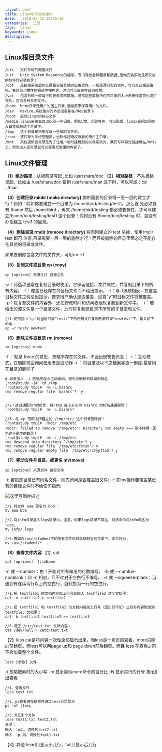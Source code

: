 ```yaml
---
layout: post
title: Linux中的文件操作
date:   2018-03-15 19:15:10
categories:  工具
tags:  Linux
keywords: Linux
description: 
---
```



## Linux根目录文件

```
/etc   文件系统的配置文件
/usr   Unix System Resource的缩写，专门存放各种程序和数据,是你安装系统是所安装的软件的安装目录；
/opt   是按完系统后你又需要安装其他的应用软件，一般是源码包的软件，可以自己指定路径，管理员习惯性的把软件按在这，你也可以安装在其他位置。
/var   包含系统一般运行时要改变的数据。通常这些数据所在的目录的大小是要经常变化或扩充的。包括各种日志文件。
/home  home目录是用户的宿主目录,通常用来保存用户的文件。
/dev   device,系统使用的外部设备都在/dev目录下
/boot  启动Linux的核心文件
/media linux系统会自动识别一些设备，例如U盘、光驱等等，当识别后，linux会把识别的设备挂载到这个目录下。
/tmp   这个目录是用来存放一些临时文件的。
/root  该目录为系统管理员，也称作超级权限者的用户主目录。
/mnt   系统提供该目录是为了让用户临时挂载别的文件系统的，我们可以将光驱挂载在/mnt/上，然后进入该目录就可以查看光驱里的内容了。
```

## Linux文件管理

**（1）绝对路径**：从根目录写起 ,比如 /usr/share/doc
**（2）相对路径**：不从根路径起，比如由 /usr/share/doc 要到 /usr/share/man 底下时，可以写成：cd ../man

**（3）创建目录 mkdir (make directory)**
 你所需要的目录得一层一层的建立才行！例如：假如你要建立一个目录为 /home/bird/testing/test1，那么首
先必须要有 /home 然后 /home/bird ，再来 /home/bird/testing 都必须要存在，才可以建立/home/bird/testing/test1 这个目录！假如没有 /home/bird/testing 时，就没有办法建立 test1 的目录。

**（4）删除目录 rmdir (remove directory)**
将刚刚建立的 test 杀掉，使用rmdir test 即可.注意,目录需要一层一层的删除才行！而且被删除的目录里面必定不能存在其他的目录或文件。

如果要删除包含文件的文件夹，可用rm -rf

**（5）复制文件或目录 cp (copy)**

```
cp [options] 来源文件 目标文件
```
-a：此选项通常在复制目录时使用，它保留链接、文件属性，并复制目录下的所有内容。
-f：覆盖已经存在的目标文件而不给出提示。
-i：与-f选项相反，在覆盖目标文件之前给出提示，要求用户确认是否覆盖，回答"y"时目标文件将被覆盖。 
-p：除复制文件的内容外，还把修改时间和访问权限也复制到新文件中。
-r：若给出的源文件是一个目录文件，此时将复制该目录下所有的子目录和文件。 

```
//1.使用指令"cp"将当前目录"test/"下的所有文件复制到新目录"newtest"下，输入如下命令：
cp –r test/ newtest          
```


**（6）删除文件或目录 rm (remove)**

```
rm [options] name...
```
-f ：就是 force 的意思，忽略不存在的文件，不会出现警告讯息；
-i ：互动模式，在删除前会询问使用者是否动作
-r ：将目录及以下之档案亦逐一删除,最常用在目录的删除了
```
# 如果加上 -i 的选项就会主动询问，避免你删除到错误的档名
[root@study ~]#  cd /tmp
[root@study tmp]#  rm -i bashrc
rm: remove regular file `bashrc'?  y


//2：透过通配符*的帮忙，将/tmp 底下开头为 bashrc 的档名通通删除：
[root@study tmp]#  rm -i bashrc*

//3：将 cp 范例中所建立的 /tmp/etc/ 这个目录删除掉！
[root@study tmp]#  rmdir /tmp/etc
rmdir: failed to remove '/tmp/etc': Directory not empty <== 删不掉啊！因为这不是空的目录！
[root@study tmp]#  rm -r /tmp/etc
rm: descend into directory `/tmp/etc'? y
rm: remove regular file `/tmp/etc/fstab'? y
rm: remove regular empty file `/tmp/etc/crypttab'? y
```

**（7）移动文件与目录，或更名 mv(move)**

```
cp [options] 来源文件 目标文件
```
-i: 若指定目录已有同名文件，则先询问是否覆盖旧文件;
 -f: 在mv操作要覆盖某已有的目标文件时不给任何指示;

![这里写图片描述](http://p7lixluhf.bkt.clouddn.com/20180320175422703.png)

```
//1.将文件 aaa 更名为 bbb :
mv aaa bbb

//2.将info目录放入logs目录中。注意，如果logs目录不存在，则该命令将info改名为logs。
mv info/ logs 

//3.再如将/usr/student下的所有文件和目录移到当前目录下，命令行为：
mv /usr/student/*  . 
```

**（8）查看文件内容**
【1】cat
```
cat [options]  fileName
```
-n 或 --number：由 1 开始对所有输出的行数编号。
-b 或 --number-nonblank：和 -n 相似，只不过对于空白行不编号。
-s 或 --squeeze-blank：当遇到有连续两行以上的空白行，就代换为一行的空白行。

```
//1.把 textfile1 的文档内容加上行号后输入 textfile2 这个文档里：
cat -n textfile1 > textfile2

//2.把 textfile1 和 textfile2 的文档内容加上行号（空白行不加）之后将内容附加到 textfile3 文档里：
cat -b textfile1 textfile2 >> textfile3

//3.清空 /etc/test.txt 文档内容：
cat /dev/null > /etc/test.txt
```
【2】less
cat是将内容一次性全部显示出来，而less是一页页的查看。more只能向前翻页。而less可以用page up和 page down前后翻页。而且 less 在查看之前不会加载整个文件。

```
less [参数] 文件 
```
 -i 忽略搜索时的大小写
-m 显示类似more命令的百分比
-N 显示每行的行号
按q退出查看
```
//1、查看文件
less text.txt

//2、ps查看进程信息并通过less分页显示
ps -ef |less

//3.浏览多个文件
less text1.txt text2.txt
说明：
输入 ：n后，切换到text2.txt
输入 ：p 后，切换到text1.txt
```
【3】其他
head只显示头几行，tail只显示后几行
